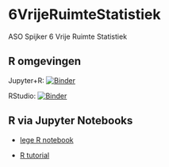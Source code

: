 # 6VrijeRuimteStatistiek
ASO Spijker 6 Vrije Ruimte Statistiek

## R omgevingen

Jupyter+R: [![Binder](https://mybinder.org/badge_logo.svg)](https://mybinder.org/v2/gh/psmsmets/6VrijeRuimteStatistiek/main?labpath=index.ipynb)

RStudio: [![Binder](https://mybinder.org/badge_logo.svg)](https://mybinder.org/v2/gh/psmsmets/6VrijeRuimteStatistiek/main?urlpath=rstudio)

## R via Jupyter Notebooks

* [lege R notebook](https://mybinder.org/v2/gh/psmsmets/6VrijeRuimteStatistiek/main?labpath=index.ipynb)

* [R tutorial](https://mybinder.org/v2/gh/psmsmets/6VrijeRuimteStatistiek/main?labpath=tutorial.ipynb)
